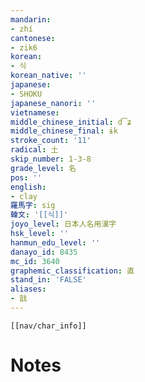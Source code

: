 ```yaml
---
mandarin:
- zhí
cantonese:
- zik6
korean:
- 식
korean_native: ''
japanese:
- SHOKU
japanese_nanori: ''
vietnamese:
middle_chinese_initial: d͡ʑ
middle_chinese_final: ɨk
stroke_count: '11'
radical: 土
skip_number: 1-3-8
grade_level: 名
pos: ''
english:
- clay
羅馬字: sig
韓文: '[[식]]'
joyo_level: 日本人名用漢字
hsk_level: ''
hanmun_edu_level: ''
danayo_id: 8435
mc_id: 3640
graphemic_classification: 直
stand_in: 'FALSE'
aliases:
- 戠
---
```

```meta-bind-embed
[[nav/char_info]]
```

# Notes
